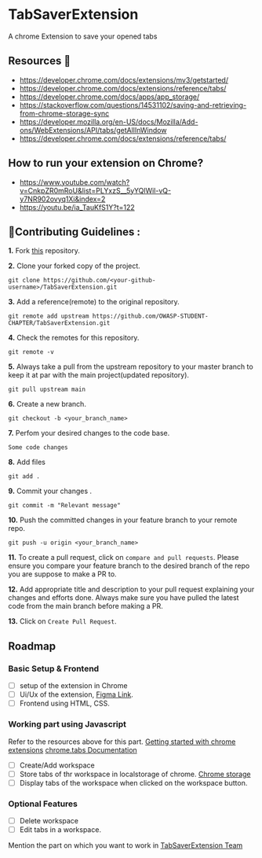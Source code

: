 # TabSaverExtension
A chrome Extension to save your opened tabs

## Resources 🧾
- https://developer.chrome.com/docs/extensions/mv3/getstarted/
- https://developer.chrome.com/docs/extensions/reference/tabs/
- https://developer.chrome.com/docs/apps/app_storage/
- https://stackoverflow.com/questions/14531102/saving-and-retrieving-from-chrome-storage-sync
- https://developer.mozilla.org/en-US/docs/Mozilla/Add-ons/WebExtensions/API/tabs/getAllInWindow
- https://developer.chrome.com/docs/extensions/reference/tabs/

## How to run your extension on Chrome?
- https://www.youtube.com/watch?v=CnkpZR0mRoU&list=PLYxzS__5yYQlWil-vQ-y7NR902ovyq1Xi&index=2
- https://youtu.be/ia_TauKfS1Y?t=122

## 📌Contributing Guidelines :

**1.** Fork [this](https://github.com/OWASP-STUDENT-CHAPTER/TabSaverExtension) repository.

**2.** Clone your forked copy of the project.

```
git clone https://github.com/<your-github-username>/TabSaverExtension.git
```

**3.** Add a reference(remote) to the original repository.

```
git remote add upstream https://github.com/OWASP-STUDENT-CHAPTER/TabSaverExtension.git
```

**4.** Check the remotes for this repository.

```
git remote -v
```

**5.** Always take a pull from the upstream repository to your master branch to keep it at par with the main project(updated repository).

```
git pull upstream main
```

**6.** Create a new branch.

```
git checkout -b <your_branch_name>
```

**7.** Perfom your desired changes to the code base.

```
Some code changes
```

**8.** Add files

```
git add .
```

**9.** Commit your changes .

```
git commit -m "Relevant message"
```

**10.** Push the committed changes in your feature branch to your remote repo.

```
git push -u origin <your_branch_name>
```

**11.** To create a pull request, click on `compare and pull requests`. Please ensure you compare your feature branch to the desired branch of the repo you are suppose to make a PR to.

**12.** Add appropriate title and description to your pull request explaining your changes and efforts done. Always make sure you have pulled the latest code from the main branch before making a PR.

**13.** Click on `Create Pull Request`.

## Roadmap
### Basic Setup & Frontend
- [ ] setup of the extension in Chrome
- [ ] Ui/Ux of the extension, [Figma Link](https://www.figma.com/file/POP8npbAChzcoatWC1EKhf/Extension?node-id=0%3A1).
- [ ] Frontend using HTML, CSS.

### Working part using Javascript
Refer to the resources above for this part.
[Getting started with chrome extensions](https://developer.chrome.com/docs/extensions/mv3/getstarted/)
[chrome.tabs Documentation](https://developer.chrome.com/docs/extensions/reference/tabs/)
- [ ] Create/Add workspace
- [ ] Store tabs of thr workspace in localstorage of chrome. [Chrome storage](https://developer.chrome.com/docs/apps/app_storage/)
- [ ] Display tabs of the workspace when clicked on the workspace button.

### Optional Features
- [ ] Delete workspace
- [ ] Edit tabs in a workspace.

Mention the part on which you want to work in [TabSaverExtension Team](https://github.com/orgs/OWASP-STUDENT-CHAPTER/teams/tabsaverextension)
